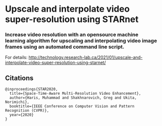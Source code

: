 # Upscale and interpolate video super-resolution using STARnet

### Increase video resolution with an opensource machine learning algorithm for upscaling and interpolating video image frames using an automated command line script.

For details: http://technology.research-lab.ca/2021/01/upscale-and-interpolate-video-super-resolution-using-starnet/

## Citations
```
@inproceedings{STAR2020,
  title={Space-Time-Aware Multi-Resolution Video Enhancement},
  author={Haris, Muhammad and Shakhnarovich, Greg and Ukita, Norimichi},
  booktitle={IEEE Conference on Computer Vision and Pattern Recognition (CVPR)},
  year={2020}
}
```
